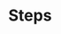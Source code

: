 <!--
 Copyright (c) 2024 embeddedboys(writeforever@foxmail.com)
 
 This software is released under the MIT License.
 https://opensource.org/licenses/MIT
-->

# Steps